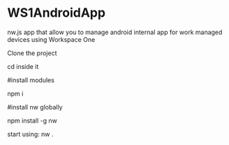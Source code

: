 # WS1AndroidApp


nw.js app that allow you to manage android internal app for work managed devices using Workspace One

Clone the project

cd inside it

#install modules

npm i

#install nw globally

npm install -g nw


start using: nw .
